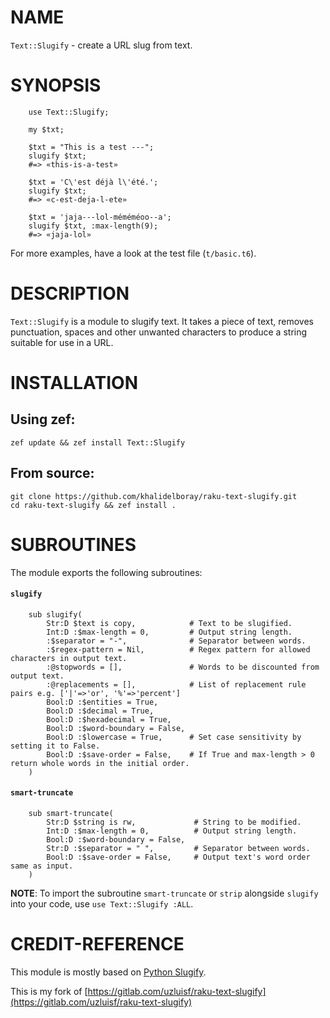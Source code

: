 NAME
====



`Text::Slugify` - create a URL slug from text.

SYNOPSIS
========



```perl6
    use Text::Slugify;

    my $txt;

    $txt = "This is a test ---";
    slugify $txt; 
    #=> «this-is-a-test»

    $txt = 'C\'est déjà l\'été.';
    slugify $txt;
    #=> «c-est-deja-l-ete»

    $txt = 'jaja---lol-méméméoo--a';
    slugify $txt, :max-length(9);
    #=> «jaja-lol»
```

For more examples, have a look at the test file (`t/basic.t6`).

DESCRIPTION
===========



`Text::Slugify` is a module to slugify text. It takes a piece of text, removes punctuation, spaces and other unwanted characters to produce a string suitable for use in a URL.

INSTALLATION
============



Using zef:
----------

    zef update && zef install Text::Slugify

From source:
------------

    git clone https://github.com/khalidelboray/raku-text-slugify.git
    cd raku-text-slugify && zef install .

SUBROUTINES
===========



The module exports the following subroutines:

#### `slugify`

```perl6
    sub slugify(
        Str:D $text is copy,            # Text to be slugified.
        Int:D :$max-length = 0,         # Output string length.
        :$separator = "-",              # Separator between words.
        :$regex-pattern = Nil,          # Regex pattern for allowed characters in output text.
        :@stopwords = [],               # Words to be discounted from output text.
        :@replacements = [],            # List of replacement rule pairs e.g. ['|'=>'or', '%'=>'percent']
        Bool:D :$entities = True, 
        Bool:D :$decimal = True, 
        Bool:D :$hexadecimal = True, 
        Bool:D :$word-boundary = False, 
        Bool:D :$lowercase = True,      # Set case sensitivity by setting it to False.
        Bool:D :$save-order = False,    # If True and max-length > 0 return whole words in the initial order.
    )
```

#### `smart-truncate`

```perl6
    sub smart-truncate(
        Str:D $string is rw,             # String to be modified.
        Int:D :$max-length = 0,          # Output string length.
        Bool:D :$word-boundary = False,  
        Str:D :$separator = " ",         # Separator between words.
        Bool:D :$save-order = False,     # Output text's word order same as input.
    )
```

**NOTE**: To import the subroutine `smart-truncate` or `strip` alongside `slugify` into your code, use `use Text::Slugify :ALL`.

CREDIT-REFERENCE
================



This module is mostly based on [Python Slugify](https://github.com/un33k/python-slugify).

This is my fork of [https://gitlab.com/uzluisf/raku-text-slugify](https://gitlab.com/uzluisf/raku-text-slugify)
